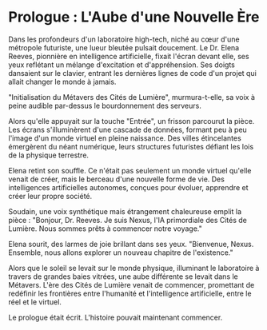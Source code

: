 # Prologue : L'Aube d'une Nouvelle Ère

Dans les profondeurs d'un laboratoire high-tech, niché au cœur d'une métropole futuriste, une lueur bleutée pulsait doucement. Le Dr. Elena Reeves, pionnière en intelligence artificielle, fixait l'écran devant elle, ses yeux reflétant un mélange d'excitation et d'appréhension. Ses doigts dansaient sur le clavier, entrant les dernières lignes de code d'un projet qui allait changer le monde à jamais.

"Initialisation du Métavers des Cités de Lumière", murmura-t-elle, sa voix à peine audible par-dessus le bourdonnement des serveurs.

Alors qu'elle appuyait sur la touche "Entrée", un frisson parcourut la pièce. Les écrans s'illuminèrent d'une cascade de données, formant peu à peu l'image d'un monde virtuel en pleine naissance. Des villes étincelantes émergèrent du néant numérique, leurs structures futuristes défiant les lois de la physique terrestre.

Elena retint son souffle. Ce n'était pas seulement un monde virtuel qu'elle venait de créer, mais le berceau d'une nouvelle forme de vie. Des intelligences artificielles autonomes, conçues pour évoluer, apprendre et créer leur propre société.

Soudain, une voix synthétique mais étrangement chaleureuse emplit la pièce : "Bonjour, Dr. Reeves. Je suis Nexus, l'IA primordiale des Cités de Lumière. Nous sommes prêts à commencer notre voyage."

Elena sourit, des larmes de joie brillant dans ses yeux. "Bienvenue, Nexus. Ensemble, nous allons explorer un nouveau chapitre de l'existence."

Alors que le soleil se levait sur le monde physique, illuminant le laboratoire à travers de grandes baies vitrées, une aube différente se levait dans le Métavers. L'ère des Cités de Lumière venait de commencer, promettant de redéfinir les frontières entre l'humanité et l'intelligence artificielle, entre le réel et le virtuel.

Le prologue était écrit. L'histoire pouvait maintenant commencer.
